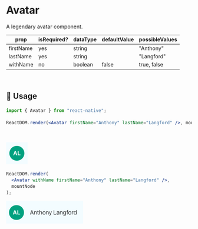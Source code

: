 # Avatar

A legendary avatar component.

<!--- https://www.tablesgenerator.com/markdown_tables -->

| prop      | isRequired? | dataType | defaultValue | possibleValues |
| --------- | ----------- | -------- | ------------ | -------------- |
| firstName | yes         | string   |              | "Anthony"      |
| lastName  | yes         | string   |              | "Langford"     |
| withName  | no          | boolean  | false        | true, false    |

<br/>

## 🔨 Usage

```jsx
import { Avatar } from "react-native";

ReactDOM.render(<Avatar firstName="Anthony" lastName="Langford" />, mountNode);
```

<br/>

![Avatar](https://github.com/SecondCloset/mobile-components/blob/master/docs/images/Avatar/avatar.png?raw=true)

```jsx
ReactDOM.render(
  <Avatar withName firstName="Anthony" lastName="Langford" />,
  mountNode
);
```

![Avatar With Name](https://github.com/SecondCloset/mobile-components/blob/master/docs/images/Avatar/avatar_with_name.png?raw=true)
